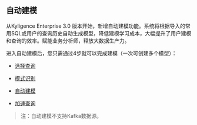 ## 自动建模

从Kyligence Enterprise 3.0 版本开始，新增自动建模功能。系统将根据导入的常用SQL或用户的查询历史自动生成模型，降低建模学习成本，大幅提升了用户建模和查询的效率。赋能业务分析师，释放大数据生产力。

进入自动建模后，您只需通过4步就可以完成建模（一次可创建多个模型）：

- [选择查询](query_input.cn.md)


- [模式识别](pattern_recognition.cn.md)


- [自动建模](auto_modeling.cn.md)


- [加速查询](query_accelerator.cn.md)

> 注：自动建模不支持Kafka数据源。